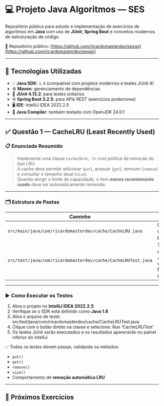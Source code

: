 # 💻 Projeto Java Algoritmos — SES

Repositório público para estudo e implementação de exercícios de algoritmos em **Java** com uso de **JUnit**, **Spring Boot** e conceitos modernos de estruturação de código.

📂 Repositório público: [https://github.com/ricardomasterdev/sesgo](https://github.com/ricardomasterdev/sesgo)

---

## 🧰 Tecnologias Utilizadas

- 💡 **Java SDK**: `1.8` (compatível com projetos modernos e testes JUnit 4)
- ⚙️ **Maven**: gerenciamento de dependências
- 🧪 **JUnit 4.13.2**: para testes unitários
- 🌐 **Spring Boot 3.2.5**: para APIs REST (exercícios posteriores)
- 🖥️ **IDE**: IntelliJ IDEA 2022.2.5
- 🔧 **Java Compiler**: também testado com OpenJDK 24.0.1

---

## ✅ Questão 1 — CacheLRU (Least Recently Used)

### 📋 Enunciado Resumido

> Implemente uma classe `CacheLRU<K, V>` com política de remoção do tipo LRU.  
> A cache deve permitir adicionar (`put`), acessar (`get`), remover (`remove`) e consultar o tamanho atual (`size`).  
> Quando atingir o limite de capacidade, o item **menos recentemente usado** deve ser automaticamente removido.

---

### 🗂️ Estrutura de Pastas

| Caminho | Descrição |
|--------|-----------|
| `src/main/java/com/ricardomasterdev/cache/CacheLRU.java` | Classe da cache com política LRU |
| `src/test/java/com/ricardomasterdev/cache/CacheLRUTest.java` | Testes unitários com JUnit para validar a funcionalidade da cache |

---

### ▶️ Como Executar os Testes

1. Abra o projeto no **IntelliJ IDEA 2022.2.5**
2. Verifique se o SDK está definido como **Java 1.8**
3. Abra o arquivo de teste:
   src/test/java/com/ricardomasterdev/cache/CacheLRUTest.java
4. Clique com o botão direito na classe e selecione:
   Run 'CacheLRUTest'
5. Os testes JUnit serão executados e os resultados aparecerão no painel inferior do IntelliJ.

✅ Todos os testes devem passar, validando os métodos:
- `put()`
- `get()`
- `remove()`
- `size()`
- Comportamento de **remoção automática LRU**

---

## 📌 Próximos Exercícios